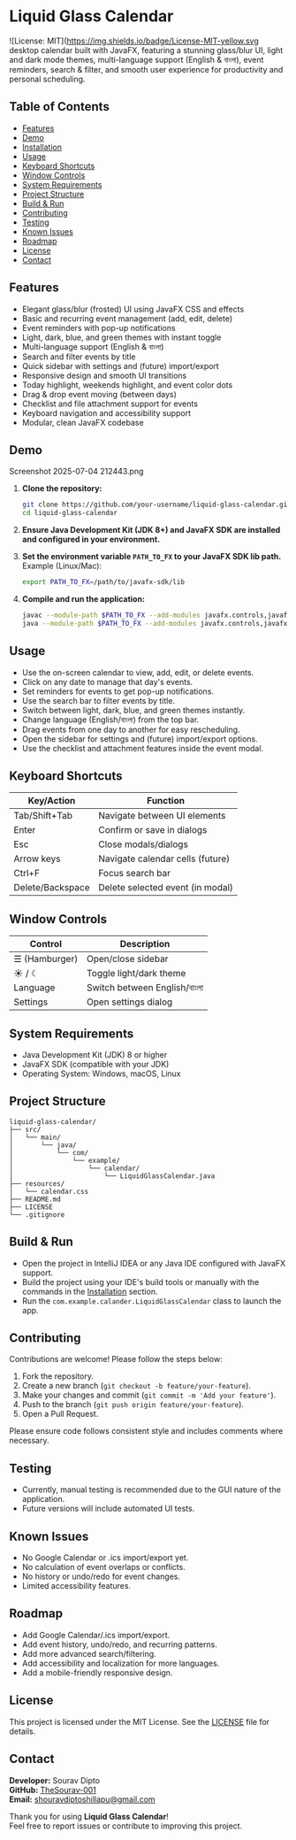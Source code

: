 

# Liquid Glass Calendar  
![License: MIT](https://img.shields.io/badge/License-MIT-yellow.svg desktop calendar built with JavaFX, featuring a stunning glass/blur UI, light and dark mode themes, multi-language support (English & বাংলা), event reminders, search & filter, and smooth user experience for productivity and personal scheduling.

## Table of Contents

- [Features](#features)
- [Demo](#demo)
- [Installation](#installation)
- [Usage](#usage)
- [Keyboard Shortcuts](#keyboard-shortcuts)
- [Window Controls](#window-controls)
- [System Requirements](#system-requirements)
- [Project Structure](#project-structure)
- [Build & Run](#build--run)
- [Contributing](#contributing)
- [Testing](#testing)
- [Known Issues](#known-issues)
- [Roadmap](#roadmap)
- [License](#license)
- [Contact](#contact)

## Features

- Elegant glass/blur (frosted) UI using JavaFX CSS and effects
- Basic and recurring event management (add, edit, delete)
- Event reminders with pop-up notifications
- Light, dark, blue, and green themes with instant toggle
- Multi-language support (English & বাংলা)
- Search and filter events by title
- Quick sidebar with settings and (future) import/export
- Responsive design and smooth UI transitions
- Today highlight, weekends highlight, and event color dots
- Drag & drop event moving (between days)
- Checklist and file attachment support for events
- Keyboard navigation and accessibility support
- Modular, clean JavaFX codebase

## Demo

Screenshot 2025-07-04 212443.png

1. **Clone the repository:**
    ```bash
    git clone https://github.com/your-username/liquid-glass-calendar.git
    cd liquid-glass-calendar
    ```

2. **Ensure Java Development Kit (JDK 8+) and JavaFX SDK are installed and configured in your environment.**

3. **Set the environment variable `PATH_TO_FX` to your JavaFX SDK lib path.**  
   Example (Linux/Mac):
    ```bash
    export PATH_TO_FX=/path/to/javafx-sdk/lib
    ```

4. **Compile and run the application:**  
    ```bash
    javac --module-path $PATH_TO_FX --add-modules javafx.controls,javafx.fxml src/com/example/calander/LiquidGlassCalendar.java
    java --module-path $PATH_TO_FX --add-modules javafx.controls,javafx.fxml com.example.calander.LiquidGlassCalendar
    ```

## Usage

- Use the on-screen calendar to view, add, edit, or delete events.
- Click on any date to manage that day's events.
- Set reminders for events to get pop-up notifications.
- Use the search bar to filter events by title.
- Switch between light, dark, blue, and green themes instantly.
- Change language (English/বাংলা) from the top bar.
- Drag events from one day to another for easy rescheduling.
- Open the sidebar for settings and (future) import/export options.
- Use the checklist and attachment features inside the event modal.

## Keyboard Shortcuts

| Key/Action        | Function                           |
|-------------------|------------------------------------|
| Tab/Shift+Tab     | Navigate between UI elements       |
| Enter             | Confirm or save in dialogs         |
| Esc               | Close modals/dialogs               |
| Arrow keys        | Navigate calendar cells (future)   |
| Ctrl+F            | Focus search bar                   |
| Delete/Backspace  | Delete selected event (in modal)   |

## Window Controls

| Control       | Description                         |
|---------------|-------------------------------------|
| ☰ (Hamburger) | Open/close sidebar                  |
| ☀ / ☾         | Toggle light/dark theme             |
| Language      | Switch between English/বাংলা        |
| Settings      | Open settings dialog                |

## System Requirements

- Java Development Kit (JDK) 8 or higher
- JavaFX SDK (compatible with your JDK)
- Operating System: Windows, macOS, Linux

## Project Structure

```
liquid-glass-calendar/
├── src/
│   └── main/
│       └── java/
│           └── com/
│               └── example/
│                   └── calendar/
│                       └── LiquidGlassCalendar.java
├── resources/
│   └── calendar.css
├── README.md
├── LICENSE
└── .gitignore
```

## Build & Run

- Open the project in IntelliJ IDEA or any Java IDE configured with JavaFX support.
- Build the project using your IDE's build tools or manually with the commands in the [Installation](#installation) section.
- Run the `com.example.calander.LiquidGlassCalendar` class to launch the app.

## Contributing

Contributions are welcome! Please follow the steps below:

1. Fork the repository.
2. Create a new branch (`git checkout -b feature/your-feature`).
3. Make your changes and commit (`git commit -m 'Add your feature'`).
4. Push to the branch (`git push origin feature/your-feature`).
5. Open a Pull Request.

Please ensure code follows consistent style and includes comments where necessary.

## Testing

- Currently, manual testing is recommended due to the GUI nature of the application.
- Future versions will include automated UI tests.

## Known Issues

- No Google Calendar or .ics import/export yet.
- No calculation of event overlaps or conflicts.
- No history or undo/redo for event changes.
- Limited accessibility features.

## Roadmap

- Add Google Calendar/.ics import/export.
- Add event history, undo/redo, and recurring patterns.
- Add more advanced search/filtering.
- Add accessibility and localization for more languages.
- Add a mobile-friendly responsive design.

## License

This project is licensed under the MIT License. See the [LICENSE](LICENSE) file for details.

## Contact

**Developer:** Sourav Dipto  
**GitHub:** [TheSourav-001](https://github.com/TheSourav-001)  
**Email:** shouravdiptoshillapu@gmail.com

Thank you for using **Liquid Glass Calendar**!  
Feel free to report issues or contribute to improving this project.


